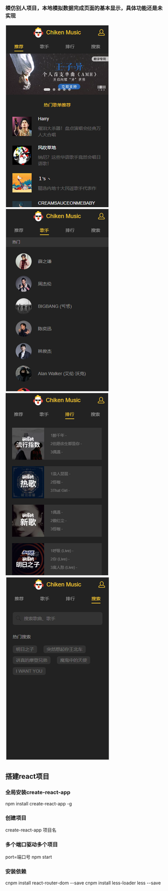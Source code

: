 ### 模仿别人项目，本地模拟数据完成页面的基本显示，具体功能还是未实现
![image](https://github.com/leinizisky/myProject/blob/master/react/chiken-music/ReadImage/music1.png)
![image](https://github.com/leinizisky/myProject/blob/master/react/chiken-music/ReadImage/music2.png)
![image](https://github.com/leinizisky/myProject/blob/master/react/chiken-music/ReadImage/music3.png)
![image](https://github.com/leinizisky/myProject/blob/master/react/chiken-music/ReadImage/music4.png)

## 搭建react项目

### 全局安装create-react-app
npm install create-react-app -g

### 创建项目
create-react-app  项目名

### 多个端口驱动多个项目
port=端口号 npm start

### 安装依赖
cnpm install react-router-dom --save
cnpm install less-loader less --save
